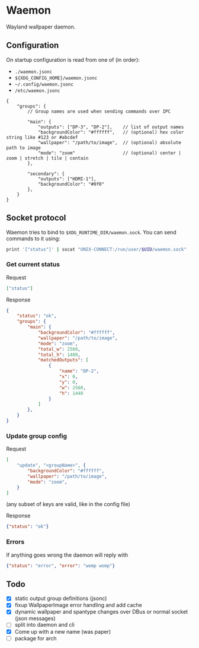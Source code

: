 # Waemon

Wayland wallpaper daemon.

## Configuration

On startup configuration is read from one of (in order):

- `./waemon.jsonc`
- `${XDG_CONFIG_HOME}/waemon.jsonc`
- `~/.config/waemon.jsonc`
- `/etc/waemon.jsonc`

```jsonc
{
    "groups": {
        // Group names are used when sending commands over IPC

        "main": {
            "outputs": ["DP-3", "DP-2"],    // list of output names
            "backgroundColor": "#ffffff",   // (optional) hex color string like #123 or #abcdef
            "wallpaper": "/path/to/image",  // (optional) absolute path to image
            "mode": "zoom"                  // (optional) center | zoom | stretch | tile | contain
        },

        "secondary": {
            "outputs": ["HDMI-1"],
            "backgroundColor": "#0f0"
        },
    }
}
```

## Socket protocol

Waemon tries to bind to `$XDG_RUNTIME_DIR/waemon.sock`. You can send commands to it using:

```bash
print '["status"]' | socat "UNIX-CONNECT:/run/user/$UID/waemon.sock"  - | jq
```

### Get current status

Request

```json
["status"]
```

Response

```json
{
    "status": "ok",
    "groups": {
        "main": {
            "backgroundColor": "#ffffff",
            "wallpaper": "/path/to/image",
            "mode": "zoom",
            "total_w": 2560,
            "total_h": 1400,
            "matchedOutputs": [
                {
                    "name": "DP-2",
                    "x": 0,
                    "y": 0,
                    "w": 2560,
                    "h": 1440
                }
            ]
        },
    }
}
```

### Update group config

Request

```json
[
    "update", "<groupName>", {
        "backgroundColor": "#ffffff",
        "wallpaper": "/path/to/image",
        "mode": "zoom",
    }
]
```

(any subset of keys are valid, like in the config file)

Response

```json
{"status": "ok"}
```

### Errors

If anything goes wrong the daemon will reply with

```json
{"status": "error", "error": "womp womp"}
```

## Todo

- [x] static output group definitions (jsonc)
- [x] fixup WallpaperImage error handling and add cache
- [x] dynamic wallpaper and spantype changes over DBus or normal socket (json messages)
- [ ] split into daemon and cli
- [x] Come up with a new name (was paper)
- [ ] package for arch
